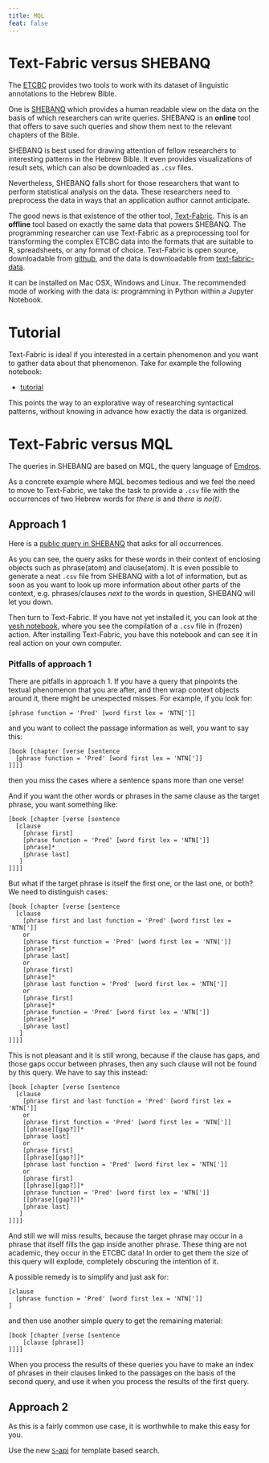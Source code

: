 ```yaml
---
title: MQL
feat: false
---
```


# Text-Fabric versus SHEBANQ

The [ETCBC](http://www.godgeleerdheid.vu.nl/en/index.asp) provides two tools to work with its dataset of linguistic annotations
to the Hebrew Bible.

One is [SHEBANQ](https://shebanq.ancient-data.org) which provides a human readable view on the data on the basis of which researchers
can write queries. SHEBANQ is an **online** tool that offers to save such queries and show them next to the relevant chapters of the Bible.

SHEBANQ is best used for drawing attention of fellow researchers to interesting patterns in the Hebrew Bible.
It even provides visualizations of result sets, which can also be downloaded as `.csv` files.

Nevertheless, SHEBANQ falls short for those researchers that want to perform statistical analysis on the data.
These researchers need to preprocess the data in ways that an application author cannot anticipate.

The good news is that existence of the other tool,
[Text-Fabric](https://github.com/ETCBC/text-fabric/wiki).
This is an **offline** tool based on exactly the same data that powers SHEBANQ.
The programming researcher can use Text-Fabric as a preprocessing tool for transforming the complex ETCBC data into the formats that are suitable to
R, spreadsheets, or any format of choice.
Text-Fabric is open source, downloadable from [github](https://github.com/ETCBC/text-fabric),
and the data is downloadable from [text-fabric-data](https://github.com/ETCBC/text-fabric-data).

It can be installed on Mac OSX, Windows and Linux.
The recommended mode of working with the data is: programming in Python within a Jupyter Notebook.

# Tutorial

Text-Fabric is ideal if you interested in a certain phenomenon and you want to gather data about that phenomenon.
Take for example the following notebook:

* [tutorial](https://github.com/ETCBC/text-fabric/blob/master/docs/tutorial.ipynb)

This points the way to an explorative way of researching syntactical patterns, without knowing in advance how exactly
the data is organized.

# Text-Fabric versus MQL

The queries in SHEBANQ are based on MQL, the query language of
[Emdros](http://emdros.org).

As a concrete example where MQL becomes tedious and we feel the need to move to Text-Fabric,
we take the task to provide a `.csv` file with the occurrences of two Hebrew words for *there is* and *there is no(t)*.

## Approach 1

Here is a [public query in SHEBANQ](http://shebanq.ancient-data.org/hebrew/query?id=556) that asks for all occurrences.

As you can see, the query asks for these words in their context of enclosing objects such as phrase(atom) and clause(atom).
It is even possible to generate a neat `.csv` file from SHEBANQ with a lot of information, but as soon as you want to look up more information
about other parts of the context, e.g. phrases/clauses *next to* the words in question, SHEBANQ will let you down.

Then turn to Text-Fabric. If you have not yet installed it, you can look at the
[yesh notebook](https://github.com/ETCBC/text-fabric/blob/master/tfql/yesh.ipynb),
where you see the
compilation of a `.csv` file in (frozen) action.
After installing Text-Fabric,
you have this notebook and can see it in real action on your own computer.

### Pitfalls of approach 1

There are pitfalls in approach 1.
If you have a query that pinpoints the textual phenomenon that you are after, and then wrap context objects around it,
there might be unexpected misses. For example, if you look for: 

```
[phrase function = 'Pred' [word first lex = 'NTN[']]
```

and you want to collect the passage information as well, you want to say this:

```
[book [chapter [verse [sentence
  [phrase function = 'Pred' [word first lex = 'NTN[']]
]]]]
```

then you miss the cases where a sentence spans more than one verse!

And if you want the other words or phrases in the same clause as the target phrase, you want something like:

```
[book [chapter [verse [sentence
  [clause
    [phrase first]
    [phrase function = 'Pred' [word first lex = 'NTN[']]
    [phrase]*
    [phrase last]
   ]
]]]]
```

But what if the target phrase is itself the first one, or the last one, or both?
We need to distinguish cases:

```
[book [chapter [verse [sentence
  [clause
    [phrase first and last function = 'Pred' [word first lex = 'NTN[']]
    or
    [phrase first function = 'Pred' [word first lex = 'NTN[']]
    [phrase]*
    [phrase last]
    or
    [phrase first]
    [phrase]*
    [phrase last function = 'Pred' [word first lex = 'NTN[']]
    or
    [phrase first]
    [phrase]*
    [phrase function = 'Pred' [word first lex = 'NTN[']]
    [phrase]*
    [phrase last]
   ]
]]]]
```

This is not pleasant and it is still wrong, because if the clause has gaps, and those gaps occur between phrases,
then any such clause will not be found by this query.
We have to say this instead:

```
[book [chapter [verse [sentence
  [clause
    [phrase first and last function = 'Pred' [word first lex = 'NTN[']]
    or
    [phrase first function = 'Pred' [word first lex = 'NTN[']]
    [[phrase][gap?]]*
    [phrase last]
    or
    [phrase first]
    [[phrase][gap?]]*
    [phrase last function = 'Pred' [word first lex = 'NTN[']]
    or
    [phrase first]
    [[phrase][gap?]]*
    [phrase function = 'Pred' [word first lex = 'NTN[']]
    [[phrase][gap?]]*
    [phrase last]
   ]
]]]]
```

And still we will miss results, because the target phrase may occur in a phrase that itself fills the gap inside another phrase.
These thing are not academic, they occur in the ETCBC data! In order to get them the size of this query will explode,
completely obscuring the intention of it.

A possible remedy is to simplify and just ask for:

```
[clause
  [phrase function = 'Pred' [word first lex = 'NTN[']]
]
```

and then use another simple query to get the remaining material:

```
[book [chapter [verse [sentence 
    [clause [phrase]]
]]]]
```

When you process the results of these queries you have to make an index of phrases in their clauses linked to the passages on the
basis of the second query, and use it when you process the results of the first query.

## Approach 2

As this is a fairly common use case, it is worthwhile to make this easy for you.

Use the new [`S`-api](https://github.com/ETCBC/text-fabric/wiki/Api#search)
for template based search.


